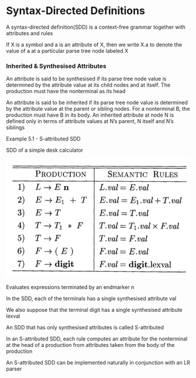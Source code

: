 # Syntax-Directed Definitions

A syntax-directed definition(SDD) is a context-free grammar together with attributes and rules

If X is a symbol and a is an attribute of X, then we write X.a to denote the value of a at a particular parse tree node labeled X

### Inherited & Synthesised Attributes

An attribute is said to be synthesised if its parse tree node value is determined by the attribute value at its child nodes and at itself. The production must have the nonterminal  as its head

An attribute is said to be inherited if its parse tree node value is determined by the attribute value at the parent or sibling nodes. For a nonterminal B, the production must have B in its body. An inherited attribute at node N is defined only in terms of attribute values at N’s parent, N itself and N’s siblings

Example 5.1 - S-attributed SDD

SDD of a simple desk calculator

![Untitled](Syntax-Directed%20Definitions%205878893a74b641f5afa9eca5edc68835/Untitled.png)

Evaluates expressions terminated by an endmarker n

In the SDD, each of the terminals has a single synthesised attribute val

We also suppose that the terminal digit has a single synthesised attribute lexval

An SDD that has only synthesised attributes is called S-attributed

In an S-attributed SDD, each rule computes an attribute for the nonterminal at the head of a production from attributes taken from the body of the production

An S-attributed SDD can be implemented naturally in conjunction with an LR parser